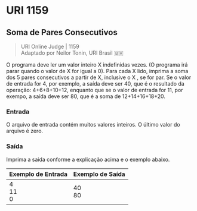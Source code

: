 ﻿# URI 1159

## Soma de Pares Consecutivos

>URI Online Judge | 1159  
>Adaptado por Neilor Tonin, URI Brasil :brazil:  

O programa deve ler um valor inteiro X indefinidas vezes. (O programa irá parar quando o valor de X for igual a 0). Para cada X lido, imprima a soma dos 5 pares consecutivos a partir de X, inclusive o X , se for par. Se o valor de entrada for 4, por exemplo, a saída deve ser 40, que é o resultado da operação: 4+6+8+10+12, enquanto que se o valor de entrada for 11, por exempo, a saída deve ser 80, que é a soma de 12+14+16+18+20.  

### Entrada

O arquivo de entrada contém muitos valores inteiros. O último valor do arquivo é zero.  

### Saída

Imprima a saida conforme a explicação acima e o exemplo abaixo.  

|Exemplo de Entrada|Exemplo de Saída|
|-|-|
|4<br>11<br>0|40<br>80|
